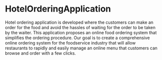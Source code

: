 # HotelOrderingApplication
Hotel ordering application is developed where the customers can make an order for the food and avoid the hassles of waiting for the order to be taken by the waiter. This application proposes an online food ordering system that simplifies the ordering procedure. Our goal is to create a comprehensive online ordering system for the foodservice industry that will allow restaurants to rapidly and easily manage an online menu that customers can browse and order with a few clicks.
